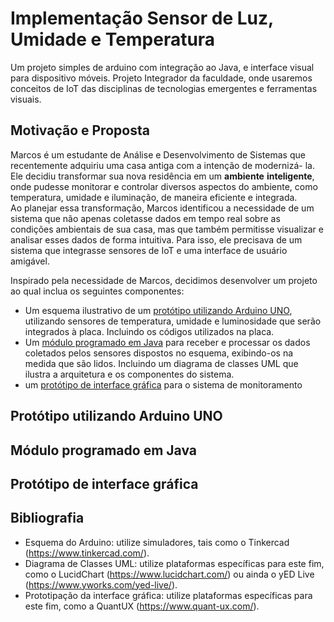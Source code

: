 # Implementação Sensor de Luz, Umidade e Temperatura

Um projeto simples de arduino com integração ao Java, e interface visual para dispositivo móveis. Projeto Integrador da faculdade, onde usaremos conceitos de IoT das disciplinas de tecnologias emergentes e ferramentas visuais.

## Motivação e Proposta

Marcos é um estudante de Análise e Desenvolvimento de Sistemas
que recentemente adquiriu uma casa antiga com a intenção de modernizá-
la. Ele decidiu transformar sua nova residência em um **ambiente**
**inteligente**, onde pudesse monitorar e controlar diversos aspectos do
ambiente, como temperatura, umidade e iluminação, de maneira eficiente
e integrada. 
<br/>
Ao planejar essa transformação, Marcos identificou a necessidade de
um sistema que não apenas coletasse dados em tempo real sobre as
condições ambientais de sua casa, mas que também permitisse visualizar e
analisar esses dados de forma intuitiva. Para isso, ele precisava de um
sistema que integrasse sensores de IoT e uma interface de usuário
amigável.

Inspirado pela necessidade de Marcos, decidimos desenvolver um projeto ao qual inclua os seguintes componentes:

- Um esquema ilustrativo de um [protótipo utilizando Arduino UNO](#Protótipo-utilizando-Arduino-UNO), utilizando sensores de temperatura, umidade e luminosidade que serão integrados à placa. Incluindo os códigos utilizados na placa.
- Um [módulo programado em  Java](#Módulo-programado-em-Java) para receber e processar os dados coletados pelos sensores dispostos no esquema, exibindo-os na medida que são lidos. Incluindo um diagrama de classes UML que ilustra a arquitetura e os componentes do sistema.
- um [protótipo de interface gráfica](#Protótipo-de-interface-gráfica) para o sistema de monitoramento

## Protótipo utilizando Arduino UNO

## Módulo programado em  Java

## Protótipo de interface gráfica

## Bibliografia

- Esquema do Arduino: utilize simuladores, tais como o Tinkercad
(https://www.tinkercad.com/).
- Diagrama de Classes UML: utilize plataformas específicas para este
fim, como o LucidChart (https://www.lucidchart.com/) ou ainda o
yED Live (https://www.yworks.com/yed-live/).
- Prototipação da interface gráfica: utilize plataformas específicas para
este fim, como a QuantUX (https://www.quant-ux.com/).

